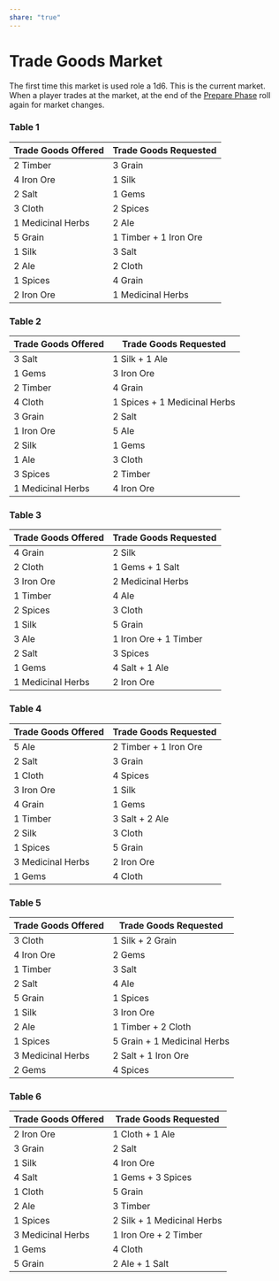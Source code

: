 ```yaml
---
share: "true"
---
```




# Trade Goods Market

The first time this market is used role a 1d6. This is the current market.
When a player trades at the market, at the end of the [Prepare Phase](./Prepare%20Phase.html) roll again for market changes.

### Table 1

| Trade Goods Offered               | Trade Goods Requested                |
|-----------------------------------|--------------------------------------|
| 2 Timber                          | 3 Grain                              |
| 4 Iron Ore                        | 1 Silk                               |
| 2 Salt                            | 1 Gems           |
| 3 Cloth                  | 2 Spices                             |
| 1 Medicinal Herbs                 | 2 Ale                       |
| 5 Grain                           | 1 Timber + 1 Iron Ore                |
| 1 Silk                            | 3 Salt                               |
| 2 Ale                    | 2 Cloth                     |
| 1 Spices                          | 4 Grain                              |
| 2 Iron Ore                        | 1 Medicinal Herbs                    |

### Table 2

| Trade Goods Offered               | Trade Goods Requested                |
|-----------------------------------|--------------------------------------|
| 3 Salt                            | 1 Silk + 1 Ale              |
| 1 Gems        | 3 Iron Ore                           |
| 2 Timber                          | 4 Grain                              |
| 4 Cloth                  | 1 Spices + 1 Medicinal Herbs         |
| 3 Grain                           | 2 Salt                               |
| 1 Iron Ore                        | 5 Ale                       |
| 2 Silk                            | 1 Gems           |
| 1 Ale                    | 3 Cloth                     |
| 3 Spices                          | 2 Timber                             |
| 1 Medicinal Herbs                 | 4 Iron Ore                           |

### Table 3

| Trade Goods Offered               | Trade Goods Requested                |
|-----------------------------------|--------------------------------------|
| 4 Grain                           | 2 Silk                               |
| 2 Cloth                  | 1 Gems + 1 Salt  |
| 3 Iron Ore                        | 2 Medicinal Herbs                    |
| 1 Timber                          | 4 Ale                       |
| 2 Spices                          | 3 Cloth                     |
| 1 Silk                            | 5 Grain                              |
| 3 Ale                    | 1 Iron Ore + 1 Timber                |
| 2 Salt                            | 3 Spices                             |
| 1 Gems        | 4 Salt + 1 Ale              |
| 1 Medicinal Herbs                 | 2 Iron Ore                           |

### Table 4

| Trade Goods Offered               | Trade Goods Requested                |
|-----------------------------------|--------------------------------------|
| 5 Ale                    | 2 Timber + 1 Iron Ore                |
| 2 Salt                            | 3 Grain                              |
| 1 Cloth                  | 4 Spices                             |
| 3 Iron Ore                        | 1 Silk                               |
| 4 Grain                           | 1 Gems           |
| 1 Timber                          | 3 Salt + 2 Ale              |
| 2 Silk                            | 3 Cloth                     |
| 1 Spices                          | 5 Grain                              |
| 3 Medicinal Herbs                 | 2 Iron Ore                           |
| 1 Gems        | 4 Cloth                     |

### Table 5

| Trade Goods Offered               | Trade Goods Requested                |
|-----------------------------------|--------------------------------------|
| 3 Cloth                  | 1 Silk + 2 Grain                     |
| 4 Iron Ore                        | 2 Gems           |
| 1 Timber                          | 3 Salt                               |
| 2 Salt                            | 4 Ale                       |
| 5 Grain                           | 1 Spices                             |
| 1 Silk                            | 3 Iron Ore                           |
| 2 Ale                    | 1 Timber + 2 Cloth          |
| 1 Spices                          | 5 Grain + 1 Medicinal Herbs          |
| 3 Medicinal Herbs                 | 2 Salt + 1 Iron Ore                  |
| 2 Gems        | 4 Spices                             |

### Table 6

| Trade Goods Offered               | Trade Goods Requested                |
|-----------------------------------|--------------------------------------|
| 2 Iron Ore                        | 1 Cloth + 1 Ale    |
| 3 Grain                           | 2 Salt                               |
| 1 Silk                            | 4 Iron Ore                           |
| 4 Salt                            | 1 Gems + 3 Spices|
| 1 Cloth                  | 5 Grain                              |
| 2 Ale                    | 3 Timber                             |
| 1 Spices                          | 2 Silk + 1 Medicinal Herbs           |
| 3 Medicinal Herbs                 | 1 Iron Ore + 2 Timber                |
| 1 Gems        | 4 Cloth                     |
| 5 Grain                           | 2 Ale + 1 Salt              |